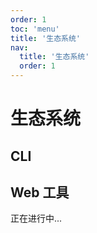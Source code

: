 ```yaml
---
order: 1
toc: 'menu'
title: '生态系统'
nav:
  title: '生态系统'
  order: 1
---
```


# 生态系统

## CLI

## Web 工具

正在进行中...
